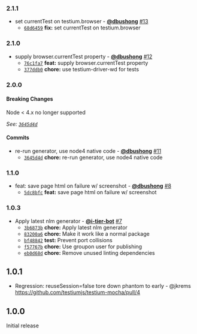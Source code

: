 ### 2.1.1

* set currentTest on testium.browser - **[@dbushong](https://github.com/dbushong)** [#13](https://github.com/testiumjs/testium-mocha/pull/13)
  - [`68d6459`](https://github.com/testiumjs/testium-mocha/commit/68d64597df52d15416cfec969239eed229319ae6) **fix:** set currentTest on testium.browser


### 2.1.0

* supply browser.currentTest property - **[@dbushong](https://github.com/dbushong)** [#12](https://github.com/testiumjs/testium-mocha/pull/12)
  - [`76c1fa7`](https://github.com/testiumjs/testium-mocha/commit/76c1fa75d3b34b9fb8fa80eed7fb894505c0013e) **feat:** supply browser.currentTest property
  - [`377ddb0`](https://github.com/testiumjs/testium-mocha/commit/377ddb093848bb19daaf542e998daf2dc4372b10) **chore:** use testium-driver-wd for tests


### 2.0.0

#### Breaking Changes

Node < 4.x no longer supported

*See: [`3645d4d`](https://github.com/testiumjs/testium-mocha/commit/3645d4dbcec21408629bde3af49220b617f86c7d)*

#### Commits

* re-run generator, use node4 native code - **[@dbushong](https://github.com/dbushong)** [#11](https://github.com/testiumjs/testium-mocha/pull/11)
  - [`3645d4d`](https://github.com/testiumjs/testium-mocha/commit/3645d4dbcec21408629bde3af49220b617f86c7d) **chore:** re-run generator, use node4 native code


### 1.1.0

* feat: save page html on failure w/ screenshot - **[@dbushong](https://github.com/dbushong)** [#8](https://github.com/testiumjs/testium-mocha/pull/8)
  - [`5dc8bfc`](https://github.com/testiumjs/testium-mocha/commit/5dc8bfc8ca2ed578b649216cceb9277b6d32ed0a) **feat:** save page html on failure w/ screenshot


### 1.0.3

* Apply latest nlm generator - **[@i-tier-bot](https://github.com/i-tier-bot)** [#7](https://github.com/testiumjs/testium-mocha/pull/7)
  - [`3b6873b`](https://github.com/testiumjs/testium-mocha/commit/3b6873bab0051afce37ae7ef0ba92111c642f516) **chore:** Apply latest nlm generator
  - [`83200a6`](https://github.com/testiumjs/testium-mocha/commit/83200a6ff003b9e83cf6dc00fadd815e355a10e2) **chore:** Make it work like a normal package
  - [`bf48842`](https://github.com/testiumjs/testium-mocha/commit/bf48842da3e6eca918d5e40f636bfecd3a94aa63) **test:** Prevent port collisions
  - [`f57767b`](https://github.com/testiumjs/testium-mocha/commit/f57767baba7f8e6a126757a6836f478f7632afac) **chore:** Use groupon user for publishing
  - [`eb0d68d`](https://github.com/testiumjs/testium-mocha/commit/eb0d68d495eeab3804ba3489272038f8b7a06acd) **chore:** Remove unused linting dependencies


1.0.1
-----
* Regression: reuseSession=false tore down phantom to early - @jkrems
  https://github.com/testiumjs/testium-mocha/pull/4

1.0.0
-----
Initial release
